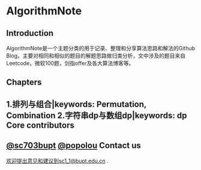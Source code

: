 AlgorithmNote
=============
Introduction
------------
AlgorithmNote是一个主题分类的用于记录、整理和分享算法思路和解法的Github Blog，主要对相同和相似的题目的解题思路做归类分析，文中涉及的题目来自Leetcode，微软100题，剑指offer及各大算法博客等。

Chapters
------------
1.排列与组合|keywords: Permutation, Combination 
2.字符串dp与数组dp|keywords: dp
Core contributors
------------
[@sc703bupt](https://github.com/sc703bupt)
[@popolou](https://github.com/popolou)
Contact us
------------
欢迎提出意见和建议到sc1_1@bupt.edu.cn .

